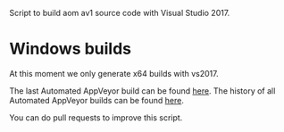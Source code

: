 Script to build aom av1 source code with Visual Studio 2017.


# Windows builds
At this moment we only generate x64 builds with vs2017.

The last Automated AppVeyor build can be found [here](https://ci.appveyor.com/project/marcomsousa/build-aom/build/artifacts).
The history of all Automated AppVeyor builds can be found [here](https://ci.appveyor.com/project/marcomsousa/build-aom/history).

You can do pull requests to improve this script.
